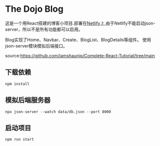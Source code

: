 # The Dojo Blog
这是一个用React搭建的博客小项目.部署在[Netlify](https://reactdemo-dojo-blog.netlify.app)上,由于Netlify不能启动json-server，所以不是所有功能都可以启用。


Blog实现了Home、Navbar、Create、BlogList、BlogDetails等组件。
使用json-server模块模拟后端接口。


source:https://github.com/iamshaunjp/Complete-React-Tutorial/tree/main
## 下载依赖
```
npm install
```
## 模拟后端服务器
```
npx json-server --watch data/db.json --port 8000
```

## 启动项目
```
npm run start
```
